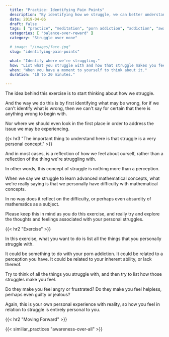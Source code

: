 ```yaml
---
  title: "Practice: Identifying Pain Points"
  description: "By identifying how we struggle, we can better understand the dynamics with which we think about the problems in our life."
  date: 2019-04-06
  draft: false
  tags: [ "practice", "meditation", "porn addiction", "addiction", "awareness", "awareness exercises", "perspective", "nofap", "neverfap", "neverfap deluxe" ]
  categories: [ "balance-over-reward" ]
  category: "Struggle over none"

  # image: "/images/face.jpg"
  slug: "identifying-pain-points"

  what: "Identify where we're struggling."
  how: "List what you struggle with and how that struggle makes you feel."
  when: "When you have a moment to yourself to think about it."
  duration: "10 to 20 minutes."

---
```


<!-- Basics, done -->

<!-- {{< hr2 "Context" >}} -->


The idea behind this exercise is to start thinking about how we struggle. 

And the way we do this is by first identifying what may be wrong, for if we can't identify what is wrong, then we can't say for certain that there is anything wrong to begin with. 

Nor where we should even look in the first place in order to address the issue we may be experiencing.


{{< hr3 "The important thing to understand here is that struggle is a very personal concept." >}}


And in most cases, is a reflection of how we feel about ourself, rather than a reflection of the thing we're struggling with.

In other words, this concept of struggle is nothing more than a perception. 

When we say we struggle to learn advanced mathematical concepts, what we're really saying is that we personally have difficulty with mathematical concepts.

In no way does it reflect on the difficulty, or perhaps even absurdity of mathematics as a subject.

Please keep this in mind as you do this exercise, and really try and explore the thoughts and feelings associated with your personal struggles. 


{{< hr2 "Exercise" >}}


In this exercise, what you want to do is list all the things that you personally struggle with.

It could be something to do with your porn addiction. It could be related to a perception you have. It could be related to your inherent ability, or lack thereof.

Try to think of all the things you struggle with, and then try to list how those struggles make you feel.

Do they make you feel angry or frustrated? Do they make you feel helpless, perhaps even guilty or jealous?

Again, this is your own personal experience with reality, so how you feel in relation to struggle is entirely personal to you.


{{< hr2 "Moving Forward" >}}


{{< similiar_practices "awareness-over-all" >}}


<!-- 
{{< hr2 "Additional Resources" >}}  -->

<!-- maybe link to other  -->

